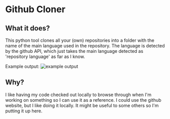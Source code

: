 
# Github Cloner

## What it does?

This python tool clones all your (own) repositories into a folder with the name of the main language
used in the repository. The language is detected by the github API, which just takes the main
language detected as 'repository language' as far as I know.

Example output:
![example output]("example_output.png")

## Why?

I like having my code checked out locally to browse through when I'm working on something so I can
use it as a reference. I could use the github website, but I like doing it locally.
It might be useful to some others so I'm putting it up here.
